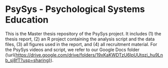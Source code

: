 # PsySys - Psychological Systems Education

This is the Master thesis repository of the PsySys project. It includes (1) the thesis report, (2) an R project containing the analysis script and the data files, (3) all figures used in the report, and (4) all recruitment material. For the PsySys videos and script, we refer to our Google Docs folder (\url{https://drive.google.com/drive/folders/19xKaKWDTzU6lpUUtqzi_hu9Lnb_sj8fT?usp=sharing}).
